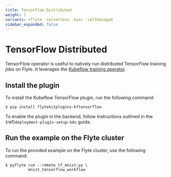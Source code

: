 ```yaml
---
title: TensorFlow Distributed
weight: 1
variants: +flyte -serverless -byoc -selfmanaged
sidebar_expanded: false
---
```


# TensorFlow Distributed

TensorFlow operator is useful to natively run distributed TensorFlow training jobs on Flyte.
It leverages the [Kubeflow training operator](https://github.com/kubeflow/training-operator).

## Install the plugin

To install the Kubeflow TensorFlow plugin, run the following command:

```shell
$ pip install flytekitplugins-kftensorflow
```

To enable the plugin in the backend, follow instructions outlined in the {ref}`deployment-plugin-setup-k8s` guide.

## Run the example on the Flyte cluster

To run the provided example on the Flyte cluster, use the following command:

```shell
$ pyflyte run --remote tf_mnist.py \
          mnist_tensorflow_workflow
```



